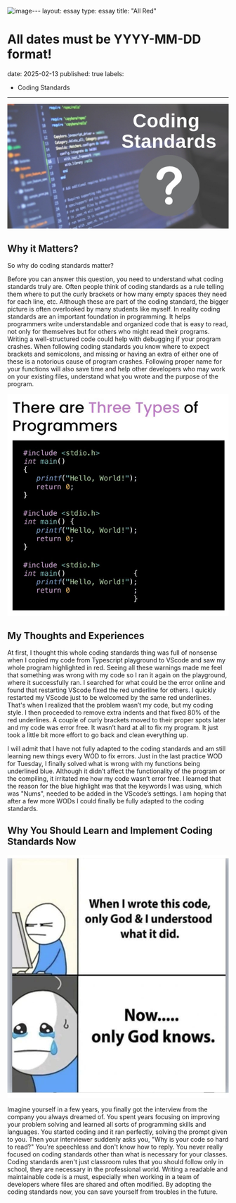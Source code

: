 ![image](https://github.com/user-attachments/assets/e835a147-009f-4403-a0a0-403925f2b425)---
layout: essay
type: essay
title: "All Red"
# All dates must be YYYY-MM-DD format!
date: 2025-02-13
published: true
labels:
  - Coding Standards
---

<img src="https://github.com/dominic-isaac-molina/dominic-isaac-molina.github.io/blob/main/img/0_y801mnjMytrFl8w4.png?raw=true">


## Why it Matters?

So why do coding standards matter?

Before you can answer this question, you need to understand what coding standards truly are. Often people think of coding standards as a rule telling them where to put the curly brackets or how many empty spaces they need for each line, etc. Although these are part of the coding standard, the bigger picture is often overlooked by many students like myself. In reality coding standards are an important foundation in programming. It helps programmers write understandable and organized code that is easy to read, not only for themselves but for others who might read their programs. Writing a well-structured code could help with debugging if your program crashes. When following coding standards you know where to expect brackets and semicolons, and missing or having an extra of either one of these is a notorious cause of program crashes. Following proper name for your functions will also save time and help other developers who may work on your existing files, understand what you wrote and the purpose of the program.

<img src="https://github.com/dominic-isaac-molina/dominic-isaac-molina.github.io/blob/main/img/e4ffbcdc5373bc3437c9dd2cd21920de.jpg?raw=true">

## My Thoughts and Experiences

At first, I thought this whole coding standards thing was full of nonsense when I copied my code from Typescript playground to VScode and saw my whole program highlighted in red. Seeing all these warnings made me feel that something was wrong with my code so I ran it again on the playground, where it successfully ran. I searched for what could be the error online and found that restarting VScode fixed the red underline for others. I quickly restarted my VScode just to be welcomed by the same red underlines. That's when I realized that the problem wasn’t my code, but my coding style. I then proceeded to remove extra indents and that fixed 80% of the red underlines. A couple of curly brackets moved to their proper spots later and my code was error free. It wasn’t hard at all to fix my program. It just took a little bit more effort to go back and clean everything up. 

I will admit that I have not fully adapted to the coding standards and am still learning new things every WOD to fix errors. Just in the last practice WOD for Tuesday, I finally solved what is wrong with my functions being underlined blue. Although it didn’t affect the functionality of the program or the compiling, it irritated me how my code wasn’t error free. I learned that the reason for the blue highlight was that the keywords I was using, which was "Nums", needed to be added in the VScode’s settings. I am hoping that after a few more WODs I could finally be fully adapted to the coding standards.

## Why You Should Learn and Implement Coding Standards Now

<img src="https://github.com/dominic-isaac-molina/dominic-isaac-molina.github.io/blob/main/img/under.jpg?raw=true">

Imagine yourself in a few years, you finally got the interview from the company you always dreamed of. You spent years focusing on improving your problem solving and learned all sorts of programming skills and languages. You started coding and it ran perfectly, solving the prompt given to you. Then your interviewer suddenly asks you, "Why is your code so hard to read?" You're speechless and don't know how to reply. You never really focused on coding standards other than what is necessary for your classes. Coding standards aren't just classroom rules that you should follow only in school, they are necessary in the professional world. Writing a readable and maintainable code is a must, especially when working in a team of developers where files are shared and often modified. By adopting the coding standards now, you can save yourself from troubles in the future. 
